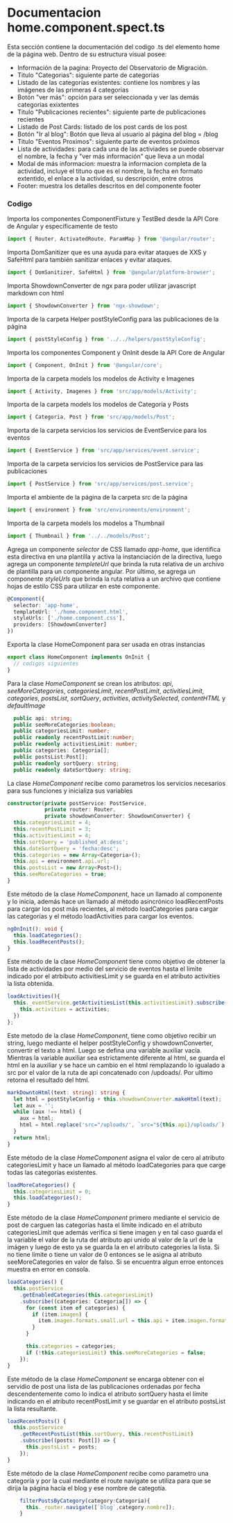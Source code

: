 # Documentacion home.component.spect.ts

Esta sección contiene la documentación del codigo .ts del elemento home de la página web. Dentro de su estructura visual posee: 

* Información de la pagina: Proyecto del Observatorio de Migración.
*  Titulo "Categorias": siguiente parte de categorias
*  Listado de las categorías existentes: contiene los nombres y las imágenes de las primeras 4 categorias 
*  Botón "ver más": opción para ser seleccionada y ver las demás categorias exixtentes   
* Titulo "Publicaciones recientes": siguiente parte de publicaciones recientes
* Listado de Post Cards: listado de los post cards de los post
* Botón "Ir al blog": Botón que lleva al usuario al página del blog = /blog
* Titulo "Eventos Proximos": siguiente parte de eventos próximos
* Lista de actividades: para cada una de las activiades se puede observar el nombre, la fecha y "ver más información" que lleva a un modal
* Modal de más informacion: muestra la informacion completa de la actividad, incluye el tituno que es el nombre, la fecha en formato extentido, el enlace a la actividad, su descripción, entre otros
* Footer: muestra los detalles descritos en del componente footer

### Codigo
Importa los componentes ComponentFixture y TestBed desde la API Core de Angular y específicamente de testo
``` ts
import { Router, ActivatedRoute, ParamMap } from '@angular/router';
```

Importa DomSanitizer que es una ayuda para evitar ataques de XXS y SafeHtml para también sanitizar enlaces y evitar ataques.
``` ts
import { DomSanitizer, SafeHtml } from '@angular/platform-browser';
```

Importa ShowdownConverter de ngx para poder utilizar javascript markdown con html
``` ts
import { ShowdownConverter } from 'ngx-showdown';
``` 

Importa de la carpeta Helper postStyleConfig para las publicaciones de la página
``` ts
import { postStyleConfig } from '../../helpers/postStyleConfig';
``` 

Importa los componentes Component y OnInit desde la API Core de Angular
``` ts
import { Component, OnInit } from '@angular/core';
``` 

Importa de la carpeta models los modelos de Activity e Imagenes
``` ts
import { Activity, Imagenes } from 'src/app/models/Activity';
``` 

Importa de la carpeta models los modelos de Categoría y Posts
``` ts
import { Categoria, Post } from 'src/app/models/Post';
``` 

Importa de la carpeta servicios los servicios de EventService para los eventos
```  ts
import { EventService } from 'src/app/services/event.service';
``` 

Importa de la carpeta servicios los servicios de PostService para las publicaciones
``` ts
import { PostService } from 'src/app/services/post.service';
``` 
Importa el ambiente de la página de la carpeta src de la página
``` ts
import { environment } from 'src/environments/environment';
``` 

Importa de la carpeta models los modelos a Thumbnail 
``` ts
import { Thumbnail } from '../../models/Post';
``` 

Agrega un componente *selector* de CSS llamado *app-home*, que identifica esta directiva en una plantilla y activa la instanciación de la directiva, luego agrega un componente *templeteUrl* que brinda la ruta relativa de un archivo de plantilla para un componente angular. Por último, se agrega un componente *styleUrls* que brinda la ruta relativa a un archivo que contiene hojas de estilo CSS para utilizar en este componente.
``` ts
@Component({
  selector: 'app-home',
  templateUrl: './home.component.html',
  styleUrls: ['./home.component.css'],
  providers: [ShowdownConverter]
})
``` 

Exporta la clase HomeComponent para ser usada en otras instancias
``` ts
export class HomeComponent implements OnInit {
  // codigos siguientes
}
``` 

Para la clase *HomeComponent* se crean los atributos: *api*, *seeMoreCategories*, *categoriesLimit*, *recentPostLimit*, *activitiesLimit*, *categories*, *postsList*, *sortQuery*, *activities*, *activitySelected*, *contentHTML* y *defaultImage*
``` ts
  public api: string;
  public seeMoreCategories:boolean;
  public categoriesLimit: number;
  public readonly recentPostLimit:number;
  public readonly activitiesLimit: number;
  public categories: Categoria[];
  public postsList:Post[];
  public readonly sortQuery: string;
  public readonly dateSortQuery: string;
``` 

La clase *HomeComponent* recibe como parametros los servicios necesarios para sus funciones y inicializa sus variables
``` ts
constructor(private postService: PostService,
            private router: Router,
            private showdownConverter: ShowdownConverter) {
  this.categoriesLimit = 4;
  this.recentPostLimit = 3;
  this.activitiesLimit = 4;
  this.sortQuery = 'published_at:desc';
  this.dateSortQuery = 'fecha:desc';
  this.categories = new Array<Categoria>();
  this.api = environment.api.url;
  this.postsList = new Array<Post>();
  this.seeMoreCategories = true;
}
``` 

Este método de la clase *HomeComponent*, hace un llamado al componente y lo inicia, además hace un llamado al método asincrónico loadRecentPosts para cargar los post más recientes, al método loadCategories para cargar las categorías y el método loadActivities para cargar los eventos. 
``` ts
ngOnInit(): void {
  this.loadCategories();
  this.loadRecentPosts();
}
``` 

Este método de la clase *HomeComponent* tiene como objetivo de obtener la lista de actividades por medio del servicio de eventos hasta el limite indicado por el atrbibuto activitiesLimit y se guarda en el atributo activities la lista obtenida. 
``` ts
loadActivities(){  
  this._eventService.getActivitiesList(this.activitiesLimit).subscribe( (activities:Activity[])=>{
    this.activities = activities;
  })
};
``` 

Este metodo de la clase *HomeComponent*, tiene como objetivo recibir un string, luego mediante el helper postStyleConfig y showdownConverter, convertir el texto a html. Luego se defina una variable auxiliar vacía. Mientras la variable auxiliar sea estrictamente diferente al html, se guarda el html en la auxiliar y se hace un cambio en el html remplazando lo igualado a src por el valor de la ruta de api concatenado con /updoads/. Por ultimo retorna el resultado del html.
``` ts
markDowntoHtml(text: string): string {
  let html = postStyleConfig + this.showdownConverter.makeHtml(text);
  let aux = '';
  while (aux !== html) {
    aux = html;
    html = html.replace('src="/uploads/', `src="${this.api}/uploads/`);
  }
  return html;
}
``` 
Este método de la clase *HomeComponent* asigna el valor de cero al atributo categoriesLimit y hace un llamado al método  loadCategories para que carge todas las categorías existentes. 
``` ts
loadMoreCategories() {
  this.categoriesLimit = 0;
  this.loadCategories();
}
``` 

Este método de la clase *HomeComponent* primero mediante el servicio de post de carguen las categorías hasta el límite indicado en el atributo categoriesLimit que además verifica si tiene imagen y en tal caso guarda el la variable el valor de la ruta del atributo api unido al valor de la url de la imágen y luego de esto ya se guarda la en el atributo categories la lista. Si no tiene limite o tiene un valor de 0 entonces se le asigna al atributo seeMoreCategories en valor de falso. Si se encuentra algun erroe entonces muestra en error en consola.  
``` ts
loadCategories() {
  this.postService
    .getEnabledCategories(this.categoriesLimit)
    .subscribe((categories: Categoria[]) => {
      for (const item of categories) {
        if (item.imagen) {
          item.imagen.formats.small.url = this.api + item.imagen.formats.small.url;
        }
      }

      this.categories = categories;
      if (!this.categoriesLimit) this.seeMoreCategories = false;
    });
}
``` 

Este método de la clase *HomeComponent* se encarga obtener con el servidio de post una lista de las publicaciones ordenadas por fecha descendentemente como lo indica el atributo sortQuery hasta el límite indicando en el atributo recentPostLimit y se guardar en el atributo  postsList la lista resultante. 
``` ts
loadRecentPosts() {
  this.postService
    .getRecentPostList(this.sortQuery, this.recentPostLimit)
    .subscribe((posts: Post[]) => {
      this.postsList = posts;
    });
}
``` 
Este método de la clase *HomeComponent* recibe como parametro una categoría y por la cual mediante el route navigate se utiliza para que se dirija la página hacía el blog y ese nombre de categotía. 
```  ts
    filterPostsByCategory(category:Categoria){
      this._router.navigate([`blog`,category.nombre]);
    }
``` 